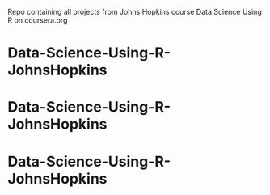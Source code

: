 Repo containing all projects from Johns Hopkins course Data Science Using R on coursera.org
# Data-Science-Using-R-JohnsHopkins
# Data-Science-Using-R-JohnsHopkins
# Data-Science-Using-R-JohnsHopkins
